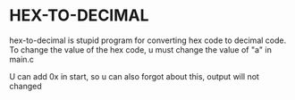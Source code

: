 # HEX-TO-DECIMAL

hex-to-decimal is stupid program for converting hex code to decimal code. To change the value of the hex code, u must change the value of "a" in main.c

U can add 0x in start, so u can also forgot about this, output will not changed
